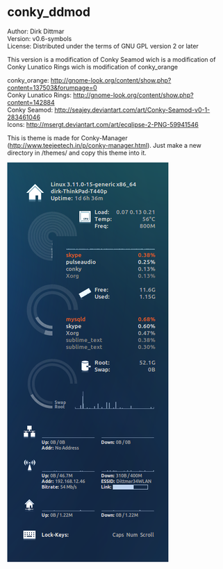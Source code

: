 # conky_ddmod
 
Author: Dirk Dittmar  
Version: v0.6-symbols  
License: Distributed under the terms of GNU GPL version 2 or later  

This version is a modification of Conky Seamod wich is a modification of Conky Lunatico Rings wich is modification of conky_orange

conky_orange:         http://gnome-look.org/content/show.php?content=137503&forumpage=0  
Conky Lunatico Rings: http://gnome-look.org/content/show.php?content=142884  
Conky Seamod:         http://seajey.deviantart.com/art/Conky-Seamod-v0-1-283461046  
Icons:                http://msergt.deviantart.com/art/ecqlipse-2-PNG-59941546  

This is theme is made for Conky-Manager (http://www.teejeetech.in/p/conky-manager.html). Just make a new directory in /themes/ and copy this theme into it.

![ScreenShot](preview.png)
